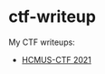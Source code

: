 # ctf-writeup

My CTF writeups:

- [HCMUS-CTF 2021](https://github.com/hieplpvip/ctf-writeup/tree/master/hcmus-ctf-2021)
